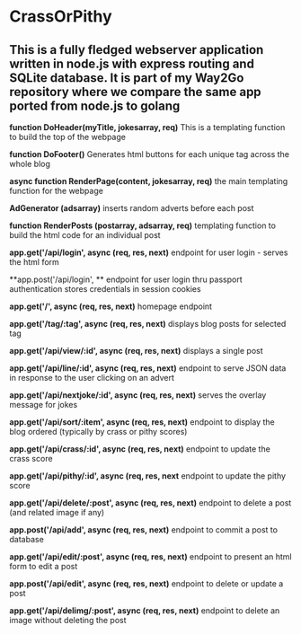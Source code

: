 
CrassOrPithy      
============

This is a fully fledged webserver application written in node.js with express routing and SQLite database.
It is part of my **Way2Go** repository where we compare the **same app ported from node.js to golang**
---

**function DoHeader(myTitle, jokesarray, req)**
This is a templating function to build the top of the webpage

**function DoFooter()**
Generates html buttons for each unique tag across the whole blog

**async function RenderPage(content, jokesarray, req)**
the main templating function for the webpage

**AdGenerator (adsarray)**
inserts random adverts before each post

**function RenderPosts (postarray, adsarray, req)**
templating function to build the html code for an individual post

**app.get('/api/login', async (req, res, next)**
endpoint for user login - serves the html form

**app.post('/api/login', **
endpoint for user login thru passport authentication
stores credentials in session cookies

**app.get('/', async (req, res, next)**
homepage endpoint

**app.get('/tag/:tag', async (req, res, next)**
displays blog posts for selected tag

**app.get('/api/view/:id', async (req, res, next)**
displays a single post

**app.get('/api/line/:id', async (req, res, next)**
endpoint to serve JSON data in response to the user clicking on an advert

**app.get('/api/nextjoke/:id', async (req, res, next)**
serves the overlay message for jokes

**app.get('/api/sort/:item', async (req, res, next)**
endpoint to display the blog ordered (typically by crass or pithy scores)

**app.get('/api/crass/:id', async (req, res, next)**
endpoint to update the crass score

**app.get('/api/pithy/:id', async (req, res, next**
endpoint to update the pithy score

**app.get('/api/delete/:post', async (req, res, next)**
endpoint to delete a post (and related image if any)

**app.post('/api/add', async (req, res, next)**
endpoint to commit a post to database

**app.get('/api/edit/:post', async (req, res, next)**
endpoint to present an html form to edit a post

**app.post('/api/edit', async (req, res, next)**
endpoint to delete or update a post

**app.get('/api/delimg/:post', async (req, res, next)**
endpoint to delete an image without deleting the post
